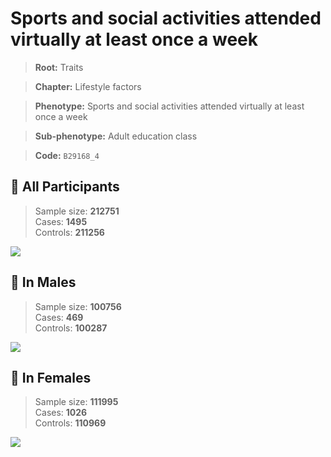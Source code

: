 # Sports and social activities attended virtually at least once a week
> **Root:** Traits  

> **Chapter:** Lifestyle factors  

> **Phenotype:** Sports and social activities attended virtually at least once a week  

> **Sub-phenotype:** Adult education class  

> **Code:** `B29168_4`

## 🧪 All Participants  
> Sample size: **212751**  
> Cases: **1495**  
> Controls: **211256**
<img src="/Traits/Figures/ALL/B29168_4.png"/>
<CsvTable src="/public/Traits/Data/ALL/LG_B29168_4.csv" label="🔍 View full results" />

## 👨 In Males  
> Sample size: **100756**  
> Cases: **469**  
> Controls: **100287**
<img src="/Traits/Figures/Male/B29168_4.png"/>
<CsvTable src="/public/Traits/Data/Male/LG_B29168_4.csv" label="🔍 View full results" />

## 👩 In Females  
> Sample size: **111995**  
> Cases: **1026**  
> Controls: **110969**
<img src="/Traits/Figures/Female/B29168_4.png"/>
<CsvTable src="/public/Traits/Data/Female/LG_B29168_4.csv" label="🔍 View full results" />
